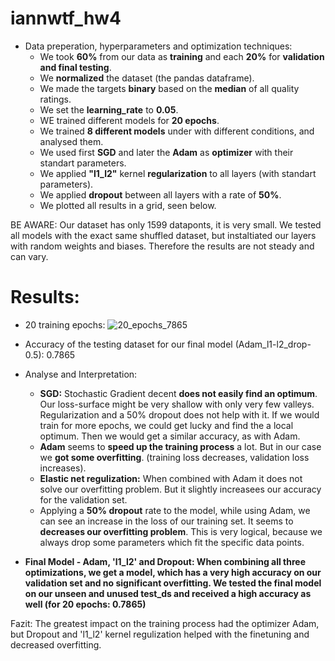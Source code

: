# iannwtf_hw4

+ Data preperation, hyperparameters and optimization techniques:
  - We took **60%** from our data as **training** and each **20%** for **validation and final testing**.
  - We **normalized** the dataset (the pandas dataframe).
  - We made the targets **binary** based on the **median** of all quality ratings.
  - We set the **learning_rate** to **0.05**.
  - WE trained different models for **20 epochs**.
  - We trained **8 different models** under with different conditions, and analysed them.
  - We used first **SGD** and later the **Adam** as **optimizer** with their standart parameters.
  - We applied **"l1_l2"** kernel **regularization** to all layers (with standart parameters).
  - We applied **dropout** between all layers with a rate of **50%**.
  - We plotted all results in a grid, seen below.

BE AWARE: Our dataset has only 1599 dataponts, it is very small. We tested all models with the exact same shuffled dataset, but instaltiated our layers with random weights and biases. Therefore the results are not steady and can vary.

# Results:

+ 20 training epochs:
![20_epochs_7865](https://user-images.githubusercontent.com/93341845/142777166-1669523f-799f-4a4f-9255-e9031d8395a7.png)



+ Accuracy of the testing dataset for our final model (Adam_l1-l2_drop-0.5): 0.7865 
+ Analyse and Interpretation: 
  - **SGD:** Stochastic Gradient decent **does not easily find an optimum**. Our loss-surface might be very shallow with only very few valleys. Regularization and a 50% dropout does not help with it. If we would train for more epochs, we could get lucky and find the a local optimum. Then we would get a similar accuracy, as with Adam.
  - **Adam** seems to **speed up the training process** a lot. But in our case we **got some overfitting**. (training loss decreases, validation loss increases).
  - **Elastic net regulization:** When combined with Adam it does not solve our overfitting problem. But it slightly increasees our accuracy for the validation set.
  - Applying a **50% dropout** rate to the model, while using Adam, we can see an increase in the loss of our training set. It seems to **decreases our overfitting problem**. This is very logical, because we always drop some parameters which fit the specific data points. 
 - **Final Model - Adam, 'l1_l2' and Dropout: When combining all three optimizations, we get a model, which has a very high accuracy on our validation set and no significant overfitting. We tested the final model on our unseen and unused test_ds and received a high accuracy as well (for 20 epochs: 0.7865)**

Fazit: The greatest impact on the training process had the optimizer Adam, but Dropout and 'l1_l2' kernel regulization helped with the finetuning and decreased overfitting.

